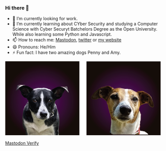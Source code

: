 <head>
<link rel="me" href="https://infosec.exchange/@aircooledcafe">
</head>

### Hi there 👋

<link rel="me" href="https://infosec.exchange/@aircooledcafe">

- 🔭 I’m currently looking for work.
- 🌱 I’m currently learning about CYber Security and studying a Computer Science with Cyber Securyt Batchelors Degree as the Open University. While also learning some Python and Javascript.
- 📫 How to reach me: [Mastodon][mastodon], [twitter][twitter] or [my website][securelee]
- 😄 Pronouns: He/Him
- ⚡ Fun fact: I have two amazing dogs Penny and Amy.

![dogs](images/dogs.png)

<a rel="me" href="https://infosec.exchange/@aircooledcafe">Mastodon Verify</a>

[twitter]: https://twitter.com/aircooledcafe
[mastodon]: https://infosec.exchange/@aircooledcafe
[securelee]: https://securelee.uk

